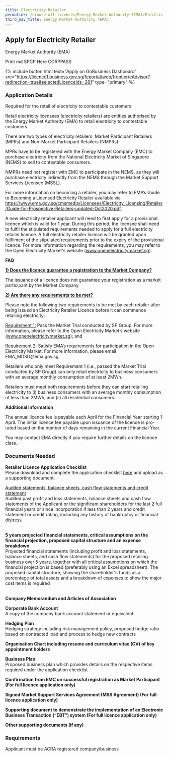 ```yaml
---
title: Electricity Retailer
permalink: /browse-all-licences/Energy-Market-Authority-(EMA)/Electricity-Retailer
third_nav_title: Energy Market Authority (EMA)
---
```


## Apply for Electricity Retailer

Energy Market Authority (EMA)

Print md SPCP Here CORPPASS

{% include button.html text="Apply on GoBusiness Dashboard" src="https://licence1.business.gov.sg/feportal/web/frontier/eAdvisor?redirection=true&selectedLicenceIds=281" type="primary" %}

### Application Details

<p>Required for the retail of electricity to contestable customers</p>
<p>Retail electricity licensees (electricity retailers) are entities authorised by the Energy Market Authority (EMA) to retail electricity to contestable customers.</p>
<p>There are two types of electricity retailers: Market Participant Retailers (MPRs) and Non-Market Participant Retailers (NMPRs).</p>
<p>MPRs have to be registered with the Energy Market Company (EMC) to purchase electricity from the National Electricity Market of Singapore (NEMS) to sell to contestable consumers.</p>
<p>NMPRs need not register with EMC to participate in the NEMS, as they will purchase electricity indirectly from the NEMS through the Market Support Services Licensee (MSSL).</p>
<p>For more information on becoming a retailer, you may refer to EMA&rsquo;s Guide to Becoming a Licensed Electricity Retailer available via <a href="https://www.ema.gov.sg/cmsmedia/Licensees/Electricity_Licensing/Retailer/Guide-for-Prospective-Retailers-updated-Oct2020.pdf" target="_blank" rel="noopener">https://www.ema.gov.sg/cmsmedia/Licensees/Electricity_Licensing/Retailer/Guide-for-Prospective-Retailers-updated-Oct2020.pdf</a>.</p>
<p>A new electricity retailer applicant will need to first apply for a provisional licence which is valid for 1 year. During this period, the licensee shall need to fulfil the stipulated requirements needed to apply for a full electricity retailer licence. A full electricity retailer licence will be granted upon fulfilment of the stipulated requirements prior to the expiry of the provisional licence. For more information regarding the requirements, you may refer to the Open Electricity Market's website (<a href="https://www.openelectricitymarket.sg/" target="_blank" rel="noopener">www.openelectricitymarket.sg</a>).</p>
<p><strong>FAQ</strong></p>
<p><u><strong>1) Does the licence guarantee a registration to the Market Company?</strong></u></p>
<p>The issuance of a licence does not guarantee your registration as a market participant by the Market Company</p>
<p><u><strong>2) Are there any requirements to be met?</strong></u></p>
<p>Please note the following two requirements to be met by each retailer after being issued an Electricity Retailer Licence before it can commence retailing electricity:</p>
<p><u>Requirement 1:</u>&nbsp;Pass the Market Trial conducted by SP Group. For more information, please refer to the Open Electricity Market&rsquo;s website (<a href="https://www.openelectricitymarket.sg/" target="_blank" rel="noopener">www.openelectricitymarket.sg</a>); and</p>
<p><u>Requirement 2:</u>&nbsp;Satisfy EMA&rsquo;s requirements for participation in the Open Electricity Market. For more information, please email EMA_MDSD@ema.gov.sg.</p>
<p>Retailers who only meet Requirement 1 (i.e., passed the Market Trial conducted by SP Group) can only retail electricity to business consumers with an average monthly consumption of at least 2MWh.</p>
<p>Retailers must meet both requirements before they can start retailing electricity to (i) business consumers with an average monthly consumption of less than 2MWh, and (ii) all residential consumers.</p>

**Additional Information**

<p>The annual licence fee is payable each April for the Financial Year starting 1 April. The initial licence fee payable upon issuance of the licence is pro-rated based on the number of days remaining in the current Financial Year.</p>
<p>You may contact EMA directly if you require further details on the licence class.</p>

### Documents Needed

<p><strong>Retailer Licence Application Checklist</strong><br />Please download and complete the application checklist <a href="https://licence1.business.gov.sg/feportal/documents/13101/0/EMA_ER_CHECK_LIST_APPLY/23bfa47c-f8aa-4519-8dc2-5312c4684c2c">here</a> and upload as a supporting document.</p>
<p><span style="text-decoration: underline;">Audited statements, balance sheets, cash flow statements and credit statement</span><br />Audited past profit and loss statements, balance sheets and cash flow statements of the Applicant or the significant shareholders for the last 2 full financial years or since incorporation if less than 2 years and credit statement or credit rating, including any history of bankruptcy or financial distress</p>
<p><br /><strong>5 years projected financial statements, critical assumptions on the financial projection, proposed capital structure and an expense breakdown</strong><br />Projected financial statements (including profit and loss statements, balance sheets, and cash flow statements) for the proposed retailing business over 5 years, together with all critical assumptions on which the financial projection is based (preferably using an Excel spreadsheet). The proposed capital structure, showing the shareholder's funds as a percentage of total assets and a breakdown of expenses to show the major cost items is required</p>
<p><br /><strong>Company Memorandum and Articles of Association</strong></p>
<p><strong>Corporate Bank Account</strong><br />A copy of the company bank account statement or equivalent</p>
<p><strong>Hedging Plan</strong><br />Hedging strategy including risk management policy, proposed hedge ratio based on contracted load and process to hedge new contracts</p>
<p><strong>Organisation Chart including resume and curriculum vitae (CV) of key appointment holders</strong></p>
<p><strong>Business Plan</strong><br />Proposed business plan which provides details on the respective items required under the application checklist</p>
<p><strong>Confirmation from EMC on successful registration as Market Participant (For full licence application only)</strong></p>
<p><strong>Signed Market Support Services Agreement (MSS Agreement) (For full licence application only)</strong></p>
<p><strong>Supporting document to demonstrate the implementation of an Electronic Business Transaction (&ldquo;EBT&rdquo;) system (For full licence application only)</strong></p>
<p><strong>Other supporting documents (if any)</strong></p>

### Requirements

Applicant must be ACRA registered company/business

